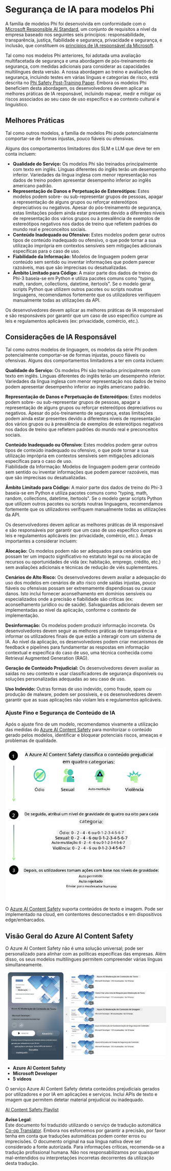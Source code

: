 <!--
CO_OP_TRANSLATOR_METADATA:
{
  "original_hash": "c8273672cc57df2be675407a1383aaf0",
  "translation_date": "2025-07-16T17:46:43+00:00",
  "source_file": "md/01.Introduction/01/01.AISafety.md",
  "language_code": "pt"
}
-->
# Segurança de IA para modelos Phi  
A família de modelos Phi foi desenvolvida em conformidade com o [Microsoft Responsible AI Standard](https://query.prod.cms.rt.microsoft.com/cms/api/am/binary/RE5cmFl), um conjunto de requisitos a nível da empresa baseado nos seguintes seis princípios: responsabilidade, transparência, justiça, fiabilidade e segurança, privacidade e segurança, e inclusão, que constituem os [princípios de IA responsável da Microsoft](https://www.microsoft.com/ai/responsible-ai).

Tal como nos modelos Phi anteriores, foi adotada uma avaliação multifacetada de segurança e uma abordagem de pós-treinamento de segurança, com medidas adicionais para considerar as capacidades multilíngues desta versão. A nossa abordagem ao treino e avaliações de segurança, incluindo testes em várias línguas e categorias de risco, está descrita no [Phi Safety Post-Training Paper](https://arxiv.org/abs/2407.13833). Embora os modelos Phi beneficiem desta abordagem, os desenvolvedores devem aplicar as melhores práticas de IA responsável, incluindo mapear, medir e mitigar os riscos associados ao seu caso de uso específico e ao contexto cultural e linguístico.

## Melhores Práticas

Tal como outros modelos, a família de modelos Phi pode potencialmente comportar-se de formas injustas, pouco fiáveis ou ofensivas.

Alguns dos comportamentos limitadores dos SLM e LLM que deve ter em conta incluem:

- **Qualidade do Serviço:** Os modelos Phi são treinados principalmente com texto em inglês. Línguas diferentes do inglês terão um desempenho inferior. Variedades da língua inglesa com menor representação nos dados de treino podem apresentar desempenho inferior ao inglês americano padrão.  
- **Representação de Danos e Perpetuação de Estereótipos:** Estes modelos podem sobre- ou sub-representar grupos de pessoas, apagar a representação de alguns grupos ou reforçar estereótipos depreciativos ou negativos. Apesar do pós-treinamento de segurança, estas limitações podem ainda estar presentes devido a diferentes níveis de representação dos vários grupos ou à prevalência de exemplos de estereótipos negativos nos dados de treino que refletem padrões do mundo real e preconceitos sociais.  
- **Conteúdo Inadequado ou Ofensivo:** Estes modelos podem gerar outros tipos de conteúdo inadequado ou ofensivo, o que pode tornar a sua utilização imprópria em contextos sensíveis sem mitigações adicionais específicas para o caso de uso.  
- **Fiabilidade da Informação:** Modelos de linguagem podem gerar conteúdo sem sentido ou inventar informações que podem parecer razoáveis, mas que são imprecisas ou desatualizadas.  
- **Âmbito Limitado para Código:** A maior parte dos dados de treino do Phi-3 baseia-se em Python e utiliza pacotes comuns como "typing, math, random, collections, datetime, itertools". Se o modelo gerar scripts Python que utilizem outros pacotes ou scripts noutras linguagens, recomendamos fortemente que os utilizadores verifiquem manualmente todas as utilizações da API.

Os desenvolvedores devem aplicar as melhores práticas de IA responsável e são responsáveis por garantir que um caso de uso específico cumpre as leis e regulamentos aplicáveis (ex: privacidade, comércio, etc.).

## Considerações de IA Responsável

Tal como outros modelos de linguagem, os modelos da série Phi podem potencialmente comportar-se de formas injustas, pouco fiáveis ou ofensivas. Alguns dos comportamentos limitadores a ter em conta incluem:

**Qualidade do Serviço:** Os modelos Phi são treinados principalmente com texto em inglês. Línguas diferentes do inglês terão um desempenho inferior. Variedades da língua inglesa com menor representação nos dados de treino podem apresentar desempenho inferior ao inglês americano padrão.

**Representação de Danos e Perpetuação de Estereótipos:** Estes modelos podem sobre- ou sub-representar grupos de pessoas, apagar a representação de alguns grupos ou reforçar estereótipos depreciativos ou negativos. Apesar do pós-treinamento de segurança, estas limitações podem ainda estar presentes devido a diferentes níveis de representação dos vários grupos ou à prevalência de exemplos de estereótipos negativos nos dados de treino que refletem padrões do mundo real e preconceitos sociais.

**Conteúdo Inadequado ou Ofensivo:** Estes modelos podem gerar outros tipos de conteúdo inadequado ou ofensivo, o que pode tornar a sua utilização imprópria em contextos sensíveis sem mitigações adicionais específicas para o caso de uso.  
Fiabilidade da Informação: Modelos de linguagem podem gerar conteúdo sem sentido ou inventar informações que podem parecer razoáveis, mas que são imprecisas ou desatualizadas.

**Âmbito Limitado para Código:** A maior parte dos dados de treino do Phi-3 baseia-se em Python e utiliza pacotes comuns como "typing, math, random, collections, datetime, itertools". Se o modelo gerar scripts Python que utilizem outros pacotes ou scripts noutras linguagens, recomendamos fortemente que os utilizadores verifiquem manualmente todas as utilizações da API.

Os desenvolvedores devem aplicar as melhores práticas de IA responsável e são responsáveis por garantir que um caso de uso específico cumpre as leis e regulamentos aplicáveis (ex: privacidade, comércio, etc.). Áreas importantes a considerar incluem:

**Alocação:** Os modelos podem não ser adequados para cenários que possam ter um impacto significativo no estatuto legal ou na alocação de recursos ou oportunidades de vida (ex: habitação, emprego, crédito, etc.) sem avaliações adicionais e técnicas de redução de viés suplementares.

**Cenários de Alto Risco:** Os desenvolvedores devem avaliar a adequação do uso dos modelos em cenários de alto risco onde saídas injustas, pouco fiáveis ou ofensivas possam ser extremamente dispendiosas ou causar danos. Isto inclui fornecer aconselhamento em domínios sensíveis ou especializados onde a precisão e fiabilidade são críticas (ex: aconselhamento jurídico ou de saúde). Salvaguardas adicionais devem ser implementadas ao nível da aplicação, conforme o contexto de implementação.

**Desinformação:** Os modelos podem produzir informação incorreta. Os desenvolvedores devem seguir as melhores práticas de transparência e informar os utilizadores finais de que estão a interagir com um sistema de IA. Ao nível da aplicação, os desenvolvedores podem criar mecanismos de feedback e pipelines para fundamentar as respostas em informação contextual e específica do caso de uso, uma técnica conhecida como Retrieval Augmented Generation (RAG).

**Geração de Conteúdo Prejudicial:** Os desenvolvedores devem avaliar as saídas no seu contexto e usar classificadores de segurança disponíveis ou soluções personalizadas adequadas ao seu caso de uso.

**Uso Indevido:** Outras formas de uso indevido, como fraude, spam ou produção de malware, podem ser possíveis, e os desenvolvedores devem garantir que as suas aplicações não violam leis e regulamentos aplicáveis.

### Ajuste Fino e Segurança de Conteúdo de IA

Após o ajuste fino de um modelo, recomendamos vivamente a utilização das medidas do [Azure AI Content Safety](https://learn.microsoft.com/azure/ai-services/content-safety/overview) para monitorizar o conteúdo gerado pelos modelos, identificar e bloquear potenciais riscos, ameaças e problemas de qualidade.

![Phi3AISafety](../../../../../translated_images/01.phi3aisafety.c0d7fc42f5a5c40507c5e8be556615b8377a63b8764865d057d4faac3757a478.pt.png)

O [Azure AI Content Safety](https://learn.microsoft.com/azure/ai-services/content-safety/overview) suporta conteúdos de texto e imagem. Pode ser implementado na cloud, em contentores desconectados e em dispositivos edge/embarcados.

## Visão Geral do Azure AI Content Safety

O Azure AI Content Safety não é uma solução universal; pode ser personalizado para alinhar com as políticas específicas das empresas. Além disso, os seus modelos multilíngues permitem compreender várias línguas simultaneamente.

![AIContentSafety](../../../../../translated_images/01.AIcontentsafety.a288819b8ce8da1a56cf708aff010a541799d002ae7ae84bb819b19ab8950591.pt.png)

- **Azure AI Content Safety**  
- **Microsoft Developer**  
- **5 vídeos**

O serviço Azure AI Content Safety deteta conteúdos prejudiciais gerados por utilizadores e por IA em aplicações e serviços. Inclui APIs de texto e imagem que permitem detetar material prejudicial ou inadequado.

[AI Content Safety Playlist](https://www.youtube.com/playlist?list=PLlrxD0HtieHjaQ9bJjyp1T7FeCbmVcPkQ)

**Aviso Legal**:  
Este documento foi traduzido utilizando o serviço de tradução automática [Co-op Translator](https://github.com/Azure/co-op-translator). Embora nos esforcemos por garantir a precisão, por favor tenha em conta que traduções automáticas podem conter erros ou imprecisões. O documento original na sua língua nativa deve ser considerado a fonte autorizada. Para informações críticas, recomenda-se a tradução profissional humana. Não nos responsabilizamos por quaisquer mal-entendidos ou interpretações incorretas decorrentes da utilização desta tradução.